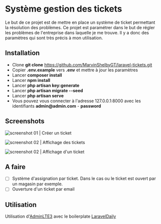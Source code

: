 # Système gestion des tickets

Le but de ce projet est de mettre en place un système de ticket permettant la résolution des problèmes.
Ce projet est paramétrer dans le but de régler les problèmes de l'entreprise dans laquelle je me trouve. 
Il y a donc des paramètres qui sont très précis à mon utilisation.

## Installation

- Clone __git clone__ https://github.com/MarvinShelbyGT/laravel-tickets.git
- Copier __.env.example__ vers __.env__ et mettre à jour les paramètres
- Lancer __composer install__
- Lancer __npm install__
- Lancer __php artisan key:generate__
- Lancer __php artisan migrate --seed__ 
- Lancer __php artisan serve__ 
- Vous pouvez vous connecter à l'adresse 127.0.0.1:8000 avec les identifiants __admin@admin.com__ - __password__


## Screenshots

![screenshot 01 | Créer un ticket](https://user-images.githubusercontent.com/6048961/79837889-6e874e80-83b2-11ea-82bc-13c8b6d37e14.PNG)

![screenshot 02 | Affichage des tickets](https://user-images.githubusercontent.com/6048961/79837892-6f1fe500-83b2-11ea-8dc8-a21717547184.PNG)

![screenshot 02 | Affichage d'un ticket](https://user-images.githubusercontent.com/6048961/79837894-6fb87b80-83b2-11ea-8b20-726ea5d9a1db.PNG)

## A faire

- [ ] Système d'assignation par ticket. Dans le cas ou le ticket est ouvert par un magasin par exemple.
- [ ] Ouverture d'un ticket par email

## Utilisation

Utilisation d'[AdminLTE3](https://adminlte.io/) avec le boilerplate [LaravelDaily](https://github.com/LaravelDaily/Laravel-AdminLTE3-Boilerplate)

